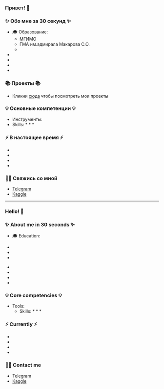 ### Привет! 👋

### ✨ Обо мне за 30 секунд ✨ 
* 🎓 Образование:
  - МГИМО
  - ГМА им.адмирала Макарова С.О.
  - 
* 
*  
* 
* 

### 📚 Проекты 📚

* Кликни [сюда](https://github.com/Maximus1973/DataCleaningProject) чтобы посмотреть мои проекты

### 💡 Основные компетенции 💡
- Инструменты: 
- Skills: 
    * 
    * 
    * 

### ⚡️ В настоящее время ⚡️
- 
- 
- 
- 

### 🙌🏻 Свяжись со мной
- [Telegram]()
- [Kaggle]()

---

### Hello! 👋

### ✨ About me in 30 seconds ✨ 
* 🎓 Education:
 - 
 - 
 - 
* 
* 
* 
* 

### 💡 Core competencies 💡
- Tools: 
  - Skills:
    * 
    * 
    * 


### ⚡️ Currently ⚡️
- 
- 
- 
- 

### 🙌🏻 Contact me
- [Telegram]()
- [Kaggle]()
